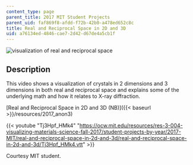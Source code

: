 ```yaml
---
content_type: page
parent_title: 2017 MIT Student Projects
parent_uid: faf869f8-afdd-f72b-42b0-a478ed652c8c
title: Real and Reciprocal Space in 2D and 3D
uid: a76134ed-4846-cae7-2d42-d67de4a5cb1f
---
```


![visualization of real and reciprocal space](BASEURL_PLACEHOLDER/resources/mitres_3_004f17_20_anon)

Description
-----------

This video shows a visualization of crystals in 2 dimensions and 3 dimensions in both real and reciprocal space and explains some of the underlying math and how it relates to X-ray diffraction.

[Real and Reciprocal Space in 2D and 3D (NB)]({{< baseurl >}}/resources/2017_anon3)

{{< youtube "Tj3Hpf_HMk4" "https://ocw.mit.edu/resources/res-3-004-visualizing-materials-science-fall-2017/student-projects-by-year/2017-MIT/real-and-reciprocal-space-in-2d-and-3d/real-and-reciprocal-space-in-2d-and-3d/Tj3Hpf_HMk4.vtt" >}}

Courtesy MIT student.